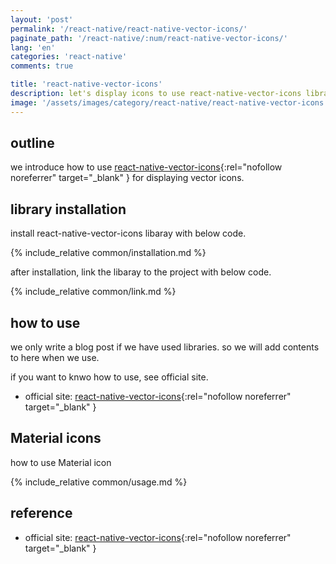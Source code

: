 ```yaml
---
layout: 'post'
permalink: '/react-native/react-native-vector-icons/'
paginate_path: '/react-native/:num/react-native-vector-icons/'
lang: 'en'
categories: 'react-native'
comments: true

title: 'react-native-vector-icons'
description: let's display icons to use react-native-vector-icons library.
image: '/assets/images/category/react-native/react-native-vector-icons.jpg'
---
```



## outline
we introduce how to use [react-native-vector-icons](https://github.com/oblador/react-native-vector-icons){:rel="nofollow noreferrer" target="_blank" }  for displaying vector icons.

## library installation
install react-native-vector-icons libaray with below code.

{% include_relative common/installation.md %}

after installation, link the libaray to the project with below code.

{% include_relative common/link.md %}

## how to use
we only write a blog post if we have used libraries. so we will add contents to here when we use.

if you want to knwo how to use, see official site.
- official site: [react-native-vector-icons](https://github.com/oblador/react-native-vector-icons){:rel="nofollow noreferrer" target="_blank" }

## Material icons
how to use Material icon

{% include_relative common/usage.md %}

## reference
- official site: [react-native-vector-icons](https://github.com/oblador/react-native-vector-icons){:rel="nofollow noreferrer" target="_blank" }